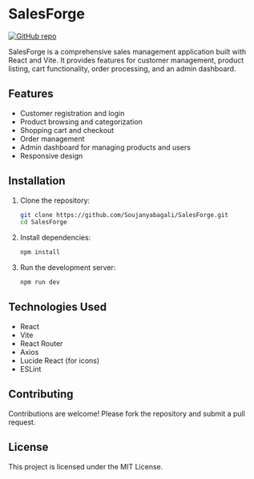# SalesForge

[![GitHub repo](https://img.shields.io/badge/GitHub-SalesForge-blue)](https://github.com/Soujanyabagali/SalesForge)

SalesForge is a comprehensive sales management application built with React and Vite. It provides features for customer management, product listing, cart functionality, order processing, and an admin dashboard.

## Features

- Customer registration and login
- Product browsing and categorization
- Shopping cart and checkout
- Order management
- Admin dashboard for managing products and users
- Responsive design

## Installation

1. Clone the repository:
   ```bash
   git clone https://github.com/Soujanyabagali/SalesForge.git
   cd SalesForge
   ```

2. Install dependencies:
   ```bash
   npm install
   ```

3. Run the development server:
   ```bash
   npm run dev
   ```

## Technologies Used

- React
- Vite
- React Router
- Axios
- Lucide React (for icons)
- ESLint

## Contributing

Contributions are welcome! Please fork the repository and submit a pull request.

## License

This project is licensed under the MIT License.

